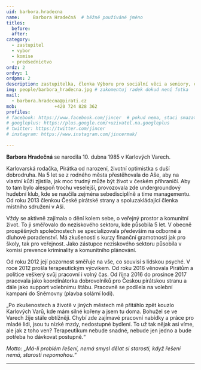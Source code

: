 ```yaml
---
uid: barbora.hradecna
name:     Barbora Hradečná 	# běžně používáné jméno
titles:
  before: 
  after:
category:
  - zastupitel
  - vybor
  - komise
  - predsednictvo
ordz: 2
ordvy: 1
ordpms: 2
description: zastupitelka, členka Výboru pro sociální věci a seniory, členka kulturní komise, 1.místopředsedkyně Pirátů Karlovy Vary
img: people/barbora_hradecna.jpg # zakomentuj radek dokud není fotka
mail:
  - barbora.hradecna@pirati.cz
mob:			  +420 724 828 362
profiles:
# facebook: https://www.facebook.com/jincer  # pokud nema, staci smazat tuto radku
# googleplus: https://plus.google.com/+uzivatel.na.googleplus
# twitter: https://twitter.com/jincer
# instagram: https://www.instagram.com/jincermak/ 
   
---
```


**Barbora Hradečná**  se narodila 10. dubna 1985 v Karlových Varech.

Karlovarská rodačka, Pirátka od narození, životní optimistka s duší dobrodruha. Na 5 let se z rodného města přestěhovala do Aše, aby na vlastní kůži zjistila, jak moc trudný může být život v českém příhraničí. Aby to tam bylo alespoň trochu veselejší, provozovala zde undergroundový hudební klub, kde se naučila zejména sebedisciplíně a time managementu. Od roku 2013 členkou České pirátské strany a spoluzakládající členka místního sdružení v Aši.

Vždy se aktivně zajímala o dění kolem sebe, o veřejný prostor a komunitní život. To ji směřovalo do neziskového sektoru, kde působila 5 let. V obecně prospěšných společnostech se specializovala především na odborné a dluhové poradenství. Má zkušenosti s kurzy finanční gramotnosti jak pro školy, tak pro veřejnost. Jako zástupce neziskového sektoru působila v komisi prevence kriminality a komunitního plánování.

Od roku 2012 její pozornost směřuje na vše, co souvisí s lidskou psyché. V roce 2012 prošla terapeutickým výcvikem. Od roku 2016 věnovala Pirátům a politice veškerý svůj pracovní i volný čas. Od října 2016 do prosince 2017 pracovala jako koordinátorka dobrovolníků pro Českou pirátskou stranu a dále jako support volebnímu štábu. Pracovně se podílela na volební kampani do Sněmovny (plavba solární lodi).

„Po zkušenostech a životě v jiných městech mě přitáhlo zpět kouzlo Karlových Varů, kde mám silné kořeny a jsem tu doma. Bohužel se ve Varech žije stále obtížněji. Chybí zde zajímavé pracovní nabídky a práce pro mladé lidi, jsou tu nízké mzdy, nedostupné bydlení. To už tak nějak asi víme, ale jak z toho ven? Terapeutikum nebude snadné, nebude jen jedno a bude potřeba ho dávkovat postupně.“

_Motto: „Má-li problém řešení, nemá smysl dělat si starosti, když řešení nemá, starosti nepomohou.“_

- - - 

